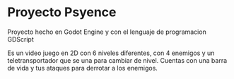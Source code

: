 # Proyecto Psyence

Proyecto hecho en Godot Engine y con el lenguaje de programacion GDScript 

Es un video juego en 2D con 6 niveles diferentes, con 4 enemigos y un teletransportador que se una para cambiar de nivel.
Cuentas con una barra de vida y tus ataques para derrotar a los enemigos.
